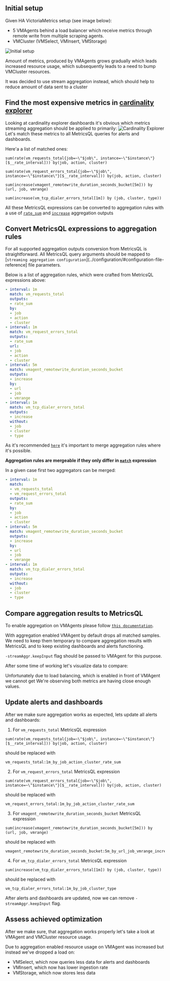 ## Initial setup

Given HA VictoriaMetrics setup (see image below):
- 5 VMAgents behind a load balancer which receive metrics through remote write from multiple scraping agents.
- VMCluster (VMSelect, VMInsert, VMStorage)

![Initial setup](initial-setup.svg)

Amount of metrics, produced by VMAgents grows gradually which leads increased resource usage,
which subsequently leads to a need to bump VMCluster resources.

It was decided to use stream aggregation instead, which should help to reduce amount of data sent to a cluster

## Find the most expensive metrics in [cardinality explorer](../../#cardinality-explorer)

Looking at cardinality explorer dashboards it's obvious which metrics streaming aggregation
should be applied to primarily:
![Cardinality Explorer](initial-cardinality.png)
Let's match these metrics to all MetricsQL queries for alerts and dashboards.

Here'a a list of matched ones:
```metricsql
sum(rate(vm_requests_total{job=~\"$job\", instance=~\"$instance\"}[$__rate_interval])) by(job, action, cluster)
```
```metricsql
sum(rate(vm_request_errors_total{job=~\"$job\", instance=~\"$instance\"}[$__rate_interval])) by(job, action, cluster)
```
```metricsql
sum(increase(vmagent_remotewrite_duration_seconds_bucket[5m])) by (url, job, vmrange)
```
```metricsql
sum(increase(vm_tcp_dialer_errors_total[1m]) by (job, cluster, type))
```
All these MetricsQL expressions can be converted to aggregation rules with a use of
[`rate_sum`](../configuration/#rate_sum) and [`increase`](../configuration/#increase) aggregation outputs

## Convert MetricsQL expressions to aggregation rules

For all supported aggregation outputs conversion from MetricsQL is straightforward.
All MetricsQL query arguments should be mapped to
[`streaming aggregation configuration`](../configuration/#configuration-file-reference] file parameters.

Below is a list of aggregation rules, which were crafted from MetricsQL expressions above:
```yaml
- interval: 1m
  match: vm_requests_total
  outputs:
  - rate_sum
  by:
  - job
  - action
  - cluster
- interval: 1m
  match: vm_request_errors_total
  outputs:
  - rate_sum
  url:
  - job
  - action
  - cluster
- interval: 5m
  match: vmagent_remotewrite_duration_seconds_bucket
  outputs:
  - increase
  by:
  - url
  - job
  - vmrange
- interval: 1m
  match: vm_tcp_dialer_errors_total
  outputs:
  - increase
  without:
  - job
  - cluster
  - type
```
As it's recommended [`here`](../common-mistakes/#create-separate-aggregator-for-each-recording-rule)
it's important to merge aggregation rules where it's possible.

**Aggregation rules are mergeable if they only differ in [`match`](../configuration/#match) expression**

In a given case first two aggregators can be merged:

```yaml
- interval: 1m
  match:
  - vm_requests_total
  - vm_request_errors_total
  outputs:
  - rate_sum
  by:
  - job
  - action
  - cluster
- interval: 5m
  match: vmagent_remotewrite_duration_seconds_bucket
  outputs:
  - increase
  by:
  - url
  - job
  - vmrange
- interval: 1m
  match: vm_tcp_dialer_errors_total
  outputs:
  - increase
  without:
  - job
  - cluster
  - type
```

## Compare aggregation results to MetricsQL

To enable aggregation on VMAgents please follow [`this documentation`](../configuration).

With aggregation enabled VMAgent by default drops all matched samples. We need to keep them temporary
to compare aggregation results with MetricsQL and to keep existing dashboards and alerts functioning.

`-streamAggr.keepInput` flag should be passed to VMAgent for this purpose.

After some time of working let's visualize data to compare:

Unfortunately due to load balancing, which is enabled in front of VMAgent we cannot get 
We're observing both metrics are having close enough values.

## Update alerts and dashboards

After we make sure aggregation works as expected, lets update all alerts and dashboards:

1. For `vm_requests_total` MetricsQL expression
```metricsql
sum(rate(vm_requests_total{job=~\"$job\", instance=~\"$instance\"}[$__rate_interval])) by(job, action, cluster)
```
should be replaced with
```metricsql
vm_requests_total:1m_by_job_action_cluster_rate_sum
```
2. For `vm_request_errors_total` MetricsQL expression
```metricsql
sum(rate(vm_request_errors_total{job=~\"$job\", instance=~\"$instance\"}[$__rate_interval])) by(job, action, cluster)
```
should be replaced with 
```metricsql
vm_request_errors_total:1m_by_job_action_cluster_rate_sum
```
3. For `vmagent_remotewrite_duration_seconds_bucket` MetricsQL expression
```metricsql
sum(increase(vmagent_remotewrite_duration_seconds_bucket[5m])) by (url, job, vmrange)
```
should be replaced with
```metricsql
vmagent_remotewrite_duration_seconds_bucket:5m_by_url_job_vmrange_increase
```
4. For `vm_tcp_dialer_errors_total` MetricsQL expression
```metricsql
sum(increase(vm_tcp_dialer_errors_total[1m]) by (job, cluster, type))
```
should be replaced with
```metricsql
vm_tcp_dialer_errors_total:1m_by_job_cluster_type
```
After alerts and dashboards are updated, now we can remove `-streamAggr.keepInput` flag.

## Assess achieved optimization

After we make sure, that aggregation works properly let's take a look at VMAgent and VMCluster resource usage.

Due to aggregation enabled resource usage on VMAgent was increased but instead we've dropped a load on:
- VMSelect, which now queries less data for alerts and dashboards
- VMInsert, which now has lower ingestion rate
- VMStorage, which now stores less data
